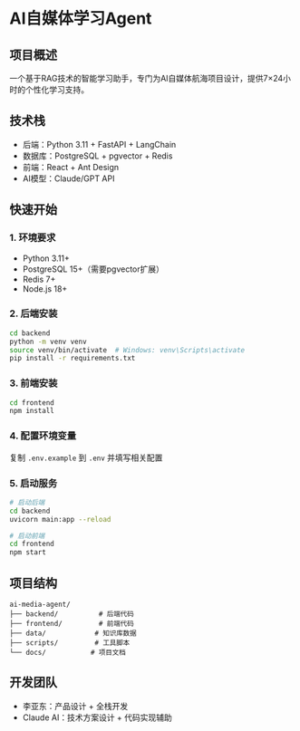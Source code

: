 # AI自媒体学习Agent

## 项目概述
一个基于RAG技术的智能学习助手，专门为AI自媒体航海项目设计，提供7×24小时的个性化学习支持。

## 技术栈
- 后端：Python 3.11 + FastAPI + LangChain
- 数据库：PostgreSQL + pgvector + Redis
- 前端：React + Ant Design
- AI模型：Claude/GPT API

## 快速开始

### 1. 环境要求
- Python 3.11+
- PostgreSQL 15+（需要pgvector扩展）
- Redis 7+
- Node.js 18+

### 2. 后端安装
```bash
cd backend
python -m venv venv
source venv/bin/activate  # Windows: venv\Scripts\activate
pip install -r requirements.txt
```

### 3. 前端安装
```bash
cd frontend
npm install
```

### 4. 配置环境变量
复制 `.env.example` 到 `.env` 并填写相关配置

### 5. 启动服务
```bash
# 启动后端
cd backend
uvicorn main:app --reload

# 启动前端
cd frontend
npm start
```

## 项目结构
```
ai-media-agent/
├── backend/          # 后端代码
├── frontend/         # 前端代码
├── data/            # 知识库数据
├── scripts/         # 工具脚本
└── docs/           # 项目文档
```

## 开发团队
- 李亚东：产品设计 + 全栈开发
- Claude AI：技术方案设计 + 代码实现辅助